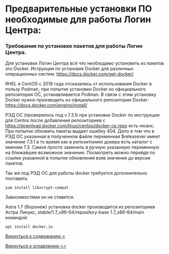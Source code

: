 # Предварительные установки ПО необходимые для работы Логин Центра:

### Требования по установке пакетов для работы Логин Центра. 

Для установки Логин Центра всё что необходимо установить из пакетов это Docker.
Иструкция по установке Docker для различных операционных систем: https://docs.docker.com/get-docker/

RHEL и CentOS с 2018 года отсказались от использования Docker в пользу Podman, при попытке установки Docker 
из официального репозитория ОС, устанавливается Podman. В связи с этим установку Docker нужно производить из официального репозитория Docker:
https://docs.docker.com/engine/install/

РЭД ОС (проверялось под v.7.3.1) при установке Docker по инструкции для Centos после добавления репозиториев с https://download.docker.com/linux/centos/docker-ce.repo есть нюанс. При попытке обновить пакеты выдает ошибку 404. Дело в том что в РЭД ОС указанная в полученном файле переменная $releasever имеет значение 7.3.1 в то время как в репозитоииях докера есть каталог с именем 7.3. Самое просто заменить в ручную указанную переменную на ближайшее возможное значение. Посмотреть можно перейдя по ссылке указанной в попытке обновления взяв значение до версии пакетов. 

Так же под РЭД ОС для работы docker требуется дополнительно поставить
```
yum install libxcrypt-compat
```

Зависимостями он не ставится. 

Astra 1.7 (Воронеж)
установка docker производится из репозиториев Астра Линукс, stable/1.7_x86-64/repository-base 1.7_x86-64/main
командой:
```
apt install docker.io
```


  
[Вернуться к содержанию <](contents.md)

[Вернуться к оглавлению <<](index.md)
